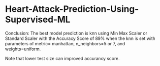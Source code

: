 ﻿# Heart-Attack-Prediction-Using-Supervised-ML
Conclusion:
The best model prediction is knn using Min Max Scaler or Standard Scaler with the Accuracy Score of 89% when the knn is set with parameters of 
metric= manhattan, n_neighbors=5 or 7, and weights=uniform.

Note that lower test size can improved accurancy score.
